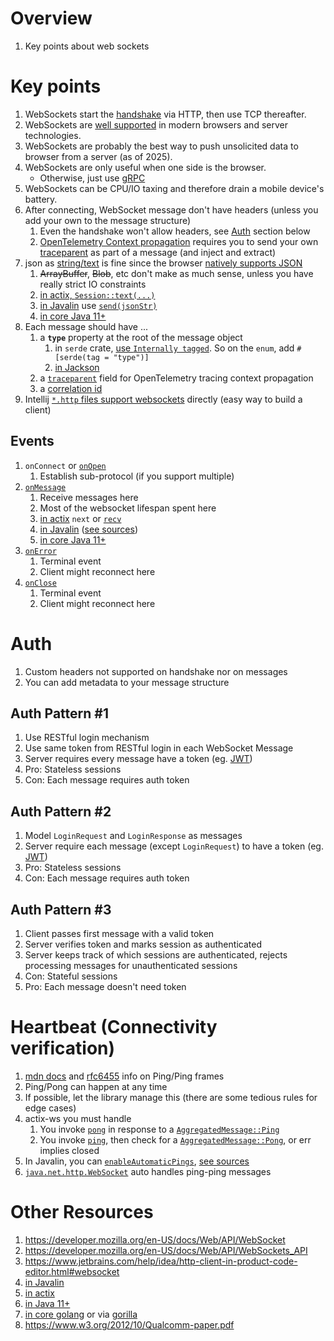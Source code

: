 # Overview
1. Key points about web sockets


# Key points
1. WebSockets start the [handshake](https://developer.mozilla.org/en-US/docs/Web/API/WebSockets_API/Writing_WebSocket_servers#the_websocket_handshake) via HTTP, then use TCP thereafter.
1. WebSockets are [well supported](https://caniuse.com/websockets) in modern browsers and server technologies.
1. WebSockets are probably the best way to push unsolicited data to browser from a server (as of 2025).
1. WebSockets are only useful when one side is the browser.
    - Otherwise, just use [gRPC](https://grpc.io/)
1. WebSockets can be CPU/IO taxing and therefore drain a mobile device's battery.
1. After connecting, WebSocket message don't have headers (unless you add your own to the message structure)
    1. Even the handshake won't allow headers, see [Auth](TODO) section below
    1. [OpenTelemetry Context propagation](https://opentelemetry.io/docs/concepts/context-propagation/) requires you to send your own [traceparent](https://www.w3.org/TR/trace-context/#traceparent-header) as part of a message (and inject and extract)
1. json as [string/text](https://developer.mozilla.org/en-US/docs/Web/API/WebSocket/send#string) is fine since the browser [natively supports JSON](https://developer.mozilla.org/en-US/docs/Web/JavaScript/Reference/Global_Objects/JSON/parse)
    1. ~~ArrayBuffer~~, ~~Blob~~, etc don't make as much sense, unless you have really strict IO constraints
    1. [in actix, `Session::text(...)`](https://docs.rs/actix-ws/latest/actix_ws/struct.Session.html#method.text)
    1. [in Javalin](https://javalin.io/documentation#wscontext) use [`send(jsonStr)`](https://github.com/javalin/javalin/blob/master/javalin/src/main/java/io/javalin/websocket/WsContext.kt#L48)
    1. [in core Java 11+](https://docs.oracle.com/en%2Fjava%2Fjavase%2F21%2Fdocs%2Fapi%2F%2F/java.net.http/java/net/http/WebSocket.html#sendText(java.lang.CharSequence,boolean))
1. Each message should have ...
    1. a **`type`** property at the root of the message object
        1. in `serde` crate, [use `Internally tagged`](https://serde.rs/enum-representations.html).  So on the `enum`, add `#[serde(tag = "type")]`
        1. [in Jackson](https://www.javadoc.io/doc/com.fasterxml.jackson.core/jackson-annotations/2.17.2/com/fasterxml/jackson/annotation/JsonTypeInfo.html)
    1. a [`traceparent`](https://www.w3.org/TR/trace-context/#traceparent-header) field for OpenTelemetry tracing context propagation
    1. a [correlation id](https://www.enterpriseintegrationpatterns.com/patterns/messaging/CorrelationIdentifier.html)
1. Intellij [`*.http` files support websockets](https://www.jetbrains.com/help/idea/http-client-in-product-code-editor.html#websocket) directly (easy way to build a client)


## Events
1. `onConnect` or [`onOpen`](https://developer.mozilla.org/en-US/docs/Web/API/WebSocket/message_event)
    1. Establish sub-protocol (if you support multiple)
2. [`onMessage`](https://developer.mozilla.org/en-US/docs/Web/API/WebSocket/message_event)
    1. Receive messages here
    1. Most of the websocket lifespan spent here
    1. [in actix](https://docs.rs/actix-ws/latest/actix_ws/struct.MessageStream.html) `next` or [`recv`](https://docs.rs/actix-ws/latest/actix_ws/struct.MessageStream.html#method.recv)
    1. [in Javalin](https://javalin.io/documentation#websockets) ([see sources](https://github.com/javalin/javalin/blob/master/javalin/src/main/java/io/javalin/websocket/WsConnection.kt#L36))
    1. [in core Java 11+](https://docs.oracle.com/en%2Fjava%2Fjavase%2F21%2Fdocs%2Fapi%2F%2F/java.net.http/java/net/http/WebSocket.Listener.html#onText(java.net.http.WebSocket,java.lang.CharSequence,boolean))
3. [`onError`](https://developer.mozilla.org/en-US/docs/Web/API/WebSocket/error_event)
    1. Terminal event
    1. Client might reconnect here
4. [`onClose`](https://developer.mozilla.org/en-US/docs/Web/API/WebSocket/close_event)
    1. Terminal event
    1. Client might reconnect here


# Auth
1. Custom headers not supported on handshake nor on messages
1. You can add metadata to your message structure


## Auth Pattern #1
1. Use RESTful login mechanism
1. Use same token from RESTful login in each WebSocket Message
1. Server requires every message have a token (eg. [JWT](https://jwt.io/))
1. Pro: Stateless sessions
1. Con: Each message requires auth token


## Auth Pattern #2
1. Model `LoginRequest` and `LoginResponse` as messages
1. Server require each message (except `LoginRequest`) to have a token (eg. [JWT](https://jwt.io/))
1. Pro: Stateless sessions
1. Con: Each message requires auth token


## Auth Pattern #3
1. Client passes first message with a valid token
1. Server verifies token and marks session as authenticated
1. Server keeps track of which sessions are authenticated, rejects processing messages for unauthenticated sessions
1. Con: Stateful sessions
1. Pro: Each message doesn't need token


# Heartbeat (Connectivity verification)
1. [mdn docs](https://developer.mozilla.org/en-US/docs/Web/API/WebSockets_API/Writing_WebSocket_servers#pings_and_pongs_the_heartbeat_of_websockets) and [rfc6455](https://datatracker.ietf.org/doc/html/rfc6455#section-5.5.2) info on Ping/Ping frames
1. Ping/Pong can happen at any time
1. If possible, let the library manage this (there are some tedious rules for edge cases)
1. actix-ws you must handle
    1. You invoke [`pong`](https://docs.rs/actix-ws/0.3.0/actix_ws/struct.Session.html#method.pong) in response to a [`AggregatedMessage::Ping`](https://docs.rs/actix-ws/0.3.0/actix_ws/enum.AggregatedMessage.html#variant.Ping)
    1. You invoke [`ping`](https://docs.rs/actix-ws/0.3.0/actix_ws/struct.Session.html#method.ping), then check for a [`AggregatedMessage::Pong`](https://docs.rs/actix-ws/0.3.0/actix_ws/enum.AggregatedMessage.html#variant.Pong), or err implies closed
1. In Javalin, you can [`enableAutomaticPings`](https://javalin.io/documentation#wscontext), [see sources](https://github.com/javalin/javalin/blob/master/javalin/src/main/java/io/javalin/websocket/WsAutomaticPing.kt)
1. [`java.net.http.WebSocket`](https://docs.oracle.com/en%2Fjava%2Fjavase%2F21%2Fdocs%2Fapi%2F%2F/java.net.http/java/net/http/WebSocket.html) auto handles ping-ping messages


# Other Resources
1. https://developer.mozilla.org/en-US/docs/Web/API/WebSocket
1. https://developer.mozilla.org/en-US/docs/Web/API/WebSockets_API
1. https://www.jetbrains.com/help/idea/http-client-in-product-code-editor.html#websocket
1. [in Javalin](https://javalin.io/documentation#websockets)
1. [in actix](https://actix.rs/docs/websockets/)
1. [in Java 11+](https://docs.oracle.com/en%2Fjava%2Fjavase%2F21%2Fdocs%2Fapi%2F%2F/java.net.http/java/net/http/WebSocket.html)
1. [in core golang](https://pkg.go.dev/golang.org/x/net/websocket) or via [gorilla](https://pkg.go.dev/github.com/gorilla/websocket)
1. https://www.w3.org/2012/10/Qualcomm-paper.pdf

